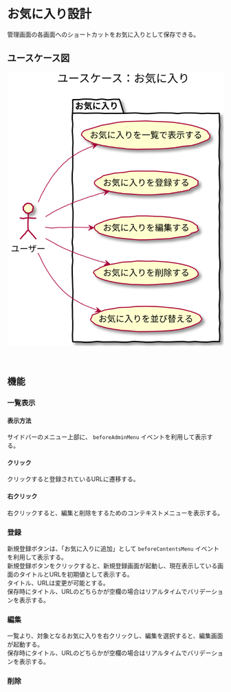 # お気に入り設計

管理画面の各画面へのショートカットをお気に入りとして保存できる。

## ユースケース図
![ユースケース図：お気に入り](../../svg/use_case/favorites.svg)

　
## 機能
### 一覧表示
#### 表示方法
サイドバーのメニュー上部に、 `beforeAdminMenu` イベントを利用して表示する。
#### クリック
クリックすると登録されているURLに遷移する。
#### 右クリック
右クリックすると、編集と削除をするためのコンテキストメニューを表示する。

### 登録
新規登録ボタンは、「お気に入りに追加」として `beforeContentsMenu` イベントを利用して表示する。  
新規登録ボタンをクリックすると、新規登録画面が起動し、現在表示している画面のタイトルとURLを初期値として表示する。  
タイトル、URLは変更が可能とする。  
保存時にタイトル、URLのどちらかが空欄の場合はリアルタイムでバリデーションを表示する。

### 編集
一覧より、対象となるお気に入りを右クリックし、編集を選択すると、編集画面が起動する。  
保存時にタイトル、URLのどちらかが空欄の場合はリアルタイムでバリデーションを表示する。

### 削除


